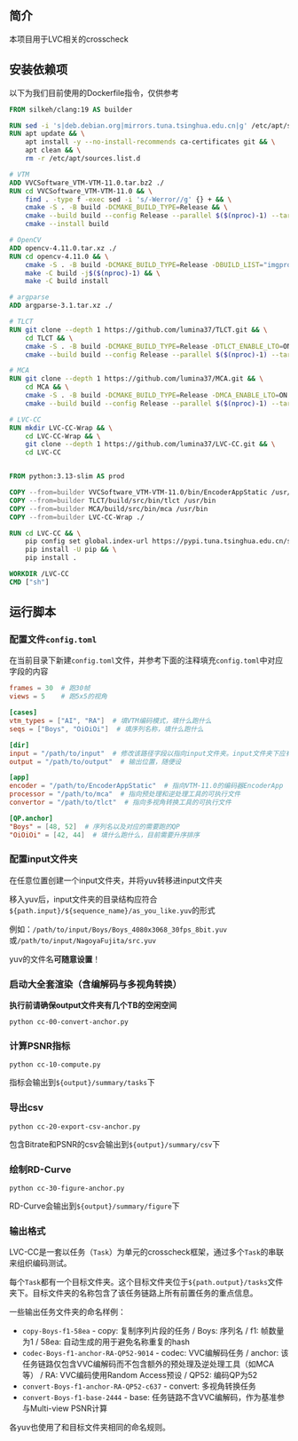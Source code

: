 ## 简介

本项目用于LVC相关的crosscheck

## 安装依赖项

以下为我们目前使用的Dockerfile指令，仅供参考

```Dockerfile
FROM silkeh/clang:19 AS builder

RUN sed -i 's|deb.debian.org|mirrors.tuna.tsinghua.edu.cn|g' /etc/apt/sources.list.d/debian.sources
RUN apt update && \
    apt install -y --no-install-recommends ca-certificates git && \
    apt clean && \
    rm -r /etc/apt/sources.list.d

# VTM
ADD VVCSoftware_VTM-VTM-11.0.tar.bz2 ./
RUN cd VVCSoftware_VTM-VTM-11.0 && \
    find . -type f -exec sed -i 's/-Werror//g' {} + && \
    cmake -S . -B build -DCMAKE_BUILD_TYPE=Release && \
    cmake --build build --config Release --parallel $($(nproc)-1) --target EncoderApp && \
    cmake --install build

# OpenCV
ADD opencv-4.11.0.tar.xz ./
RUN cd opencv-4.11.0 && \
    cmake -S . -B build -DCMAKE_BUILD_TYPE=Release -DBUILD_LIST="imgproc" -DBUILD_SHARED_LIBS=OFF -DCV_TRACE=OFF -DCPU_BASELINE=AVX2 -DCPU_DISPATCH=AVX2 -DOPENCV_ENABLE_ALLOCATOR_STATS=OFF -DWITH_ADE=OFF -DWITH_FFMPEG=OFF -DWITH_IMGCODEC_HDR=OFF -DWITH_IMGCODEC_PFM=OFF -DWITH_IMGCODEC_PXM=OFF -DWITH_IMGCODEC_SUNRASTER=OFF -DWITH_IPP=OFF -DWITH_ITT=OFF -DWITH_JASPER=OFF -DWITH_JPEG=OFF -DWITH_LAPACK=OFF -DWITH_OPENCL=OFF -DWITH_OPENEXR=OFF -DWITH_OPENJPEG=OFF -DWITH_PNG=OFF -DWITH_PROTOBUF=OFF -DWITH_TIFF=OFF -DWITH_VA=OFF -DWITH_VA_INTEL=OFF -DWITH_WEBP=OFF && \
    make -C build -j$($(nproc)-1) && \
    make -C build install

# argparse
ADD argparse-3.1.tar.xz ./

# TLCT
RUN git clone --depth 1 https://github.com/lumina37/TLCT.git && \
    cd TLCT && \
    cmake -S . -B build -DCMAKE_BUILD_TYPE=Release -DTLCT_ENABLE_LTO=ON -DTLCT_HEADER_ONLY=ON -DTLCT_ARGPARSE_PATH=/argparse-3.1 && \
    cmake --build build --config Release --parallel $($(nproc)-1) --target tlct-bin

# MCA
RUN git clone --depth 1 https://github.com/lumina37/MCA.git && \
    cd MCA && \
    cmake -S . -B build -DCMAKE_BUILD_TYPE=Release -DMCA_ENABLE_LTO=ON -DTLCT_HEADER_ONLY=ON -DMCA_TLCT_PATH=/TLCT -DMCA_ARGPARSE_PATH=/argparse-3.1 && \
    cmake --build build --config Release --parallel $($(nproc)-1) --target mca-bin

# LVC-CC
RUN mkdir LVC-CC-Wrap && \
    cd LVC-CC-Wrap && \
    git clone --depth 1 https://github.com/lumina37/LVC-CC.git && \
    cd LVC-CC


FROM python:3.13-slim AS prod

COPY --from=builder VVCSoftware_VTM-VTM-11.0/bin/EncoderAppStatic /usr/bin
COPY --from=builder TLCT/build/src/bin/tlct /usr/bin
COPY --from=builder MCA/build/src/bin/mca /usr/bin
COPY --from=builder LVC-CC-Wrap ./

RUN cd LVC-CC && \
    pip config set global.index-url https://pypi.tuna.tsinghua.edu.cn/simple && \
    pip install -U pip && \
    pip install .

WORKDIR /LVC-CC
CMD ["sh"]
```

## 运行脚本

### 配置文件`config.toml`

在当前目录下新建`config.toml`文件，并参考下面的注释填充`config.toml`中对应字段的内容

```toml
frames = 30  # 跑30帧
views = 5    # 跑5x5的视角

[cases]
vtm_types = ["AI", "RA"]  # 填VTM编码模式，填什么跑什么
seqs = ["Boys", "OiOiOi"]  # 填序列名称，填什么跑什么

[dir]
input = "/path/to/input"  # 修改该路径字段以指向input文件夹。input文件夹下应有下载解压后的yuv文件
output = "/path/to/output"  # 输出位置，随便设

[app]
encoder = "/path/to/EncoderAppStatic"  # 指向VTM-11.0的编码器EncoderApp
processor = "/path/to/mca"  # 指向预处理和逆处理工具的可执行文件
convertor = "/path/to/tlct"  # 指向多视角转换工具的可执行文件

[QP.anchor]
"Boys" = [48, 52]  # 序列名以及对应的需要跑的QP
"OiOiOi" = [42, 44]  # 填什么跑什么，目前需要升序排序
```

### 配置input文件夹

在任意位置创建一个input文件夹，并将yuv转移进input文件夹

移入yuv后，input文件夹的目录结构应符合`${path.input}/${sequence_name}/as_you_like.yuv`的形式

例如：`/path/to/input/Boys/Boys_4080x3068_30fps_8bit.yuv`或`/path/to/input/NagoyaFujita/src.yuv`

yuv的文件名**可随意设置**！

### 启动大全套渲染（含编解码与多视角转换）

**执行前请确保output文件夹有几个TB的空闲空间**

```shell
python cc-00-convert-anchor.py
```

### 计算PSNR指标

```shell
python cc-10-compute.py
```

指标会输出到`${output}/summary/tasks`下

### 导出csv

```shell
python cc-20-export-csv-anchor.py
```

包含Bitrate和PSNR的csv会输出到`${output}/summary/csv`下

### 绘制RD-Curve

```shell
python cc-30-figure-anchor.py
```

RD-Curve会输出到`${output}/summary/figure`下

### 输出格式

LVC-CC是一套以任务（`Task`）为单元的crosscheck框架，通过多个`Task`的串联来组织编码测试。

每个`Task`都有一个目标文件夹。这个目标文件夹位于`${path.output}/tasks`文件夹下。目标文件夹的名称包含了该任务链路上所有前置任务的重点信息。

一些输出任务文件夹的命名样例：

- `copy-Boys-f1-58ea` - copy: 复制序列片段的任务 / Boys: 序列名 / f1: 帧数量为1 / 58ea: 自动生成的用于避免名称重复的hash
- `codec-Boys-f1-anchor-RA-QP52-9014` - codec: VVC编解码任务 / anchor: 该任务链路仅包含VVC编解码而不包含额外的预处理及逆处理工具（如MCA等） / RA: VVC编码使用Random Access预设 / QP52: 编码QP为52
- `convert-Boys-f1-anchor-RA-QP52-c637` - convert: 多视角转换任务
- `convert-Boys-f1-base-2444` - base: 任务链路不含VVC编解码，作为基准参与Multi-view PSNR计算

各yuv也使用了和目标文件夹相同的命名规则。
